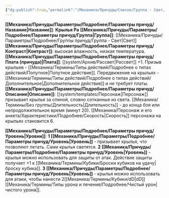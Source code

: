```yaml
---
{"dg-publish":true,"permalink":"/Механика/Причуды/Список/Группа - Свет/Крылья Ра/","noteIcon":"","created":"2025-08-21T13:47:47.460+03:00","updated":"2025-09-04T08:06:55.356+03:00"}
---
```


**[[Механика/Причуды/Параметры/Подробнее/Параметры причуд/Название\|Название]]**: **Крылья Ра**
**[[Механика/Причуды/Параметры/Подробнее/Параметры причуд/Группа\|Группа]]**: [[Механика/Причуды/Параметры/Подробнее/Группы причуд/Группа - Свет\|Свет]] 
**[[Механика/Причуды/Параметры/Подробнее/Параметры причуд/Контраст\|Контраст]]**: высокая влажность, низкая температура.
**[[Механика/Причуды/Параметры/Подробнее/Параметры причуд/Плата (причуда)\|Плата]]**: [[system/Архив/Рассвет\|Рассвет]] +1. Призыв крыльев - [[Механика/Термины/Типы действий/Подробнее о типах действий/Попутное\|Попутное действие]]. Передвижение на крыльях - [[Механика/Термины/Типы действий/Подробнее о типах действий/Дополнительное\|Дополнительное действие]] и не требует платы.
**[[Механика/Причуды/Параметры/Подробнее/Параметры причуд/Описание\|Описание]]**: [[system/templates/Персонаж\|Персонаж]] призывает крылья за спиной, словно сотканные из света. [[Механика/Термины/Без группы/Длительность\|Длительность]] - до конца боя или непродолжительное время (минут 20). [[Механика/Персонаж и его анкета/Характеристики/Подробнее/Скорость\|Скорость]] персонажа на крыльях становится 6.

**[[Механика/Причуды/Параметры/Подробнее/Параметры причуд/Уровень\|Уровни]]**:
**1 [[Механика/Причуды/Параметры/Подробнее/Параметры причуд/Уровень\|Уровень]]** - призывает крылья, что позволяют летать. Сами крылья светятся.
**2 [[Механика/Причуды/Параметры/Подробнее/Параметры причуд/Уровень\|Уровень]]** - крылья можно использовать для защиты от атак. Действие защиты получает +1 к [[Механика/Термины/Кубики/Броски кубиков на удачу\|броску кубика]].
**3 [[Механика/Причуды/Параметры/Подробнее/Параметры причуд/Уровень\|Уровень]]** - крылья можно использовать для атаки, чтобы нанести 2[[Механика/Термины/Кубики/dD\|dD]] [[Механика/Термины/Типы урона и лечения/Подробнее/Чистый урон\|чистого урона]].